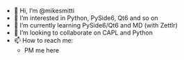 - 👋 Hi, I’m @mikesmitti
- 👀 I’m interested in Python, PySide6, Qt6 and so on
- 🌱 I’m currently learning PySide6/Qt6 and MD (with Zettlr)
- 💞️ I’m looking to collaborate on CAPL and Python
- 📫 How to reach me:
  + PM me here   

<!---
mikesmitti/mikesmitti is a ✨ special ✨ repository because its `README.md` (this file) appears on your GitHub profile.
You can click the Preview link to take a look at your changes.
--->
